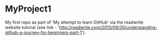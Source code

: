 # MyProject1
My first repo as part of 'My attempt to learn GitHub' via the readwrite website tutorial (see link - 'http://readwrite.com/2013/09/30/understanding-github-a-journey-for-beginners-part-1').
